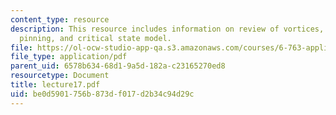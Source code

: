 ```yaml
---
content_type: resource
description: This resource includes information on review of vortices, flux flow,
  pinning, and critical state model.
file: https://ol-ocw-studio-app-qa.s3.amazonaws.com/courses/6-763-applied-superconductivity-fall-2005/be0d5901756b873df017d2b34c94d29c_lecture17.pdf
file_type: application/pdf
parent_uid: 6578b634-68d1-9a5d-182a-c23165270ed8
resourcetype: Document
title: lecture17.pdf
uid: be0d5901-756b-873d-f017-d2b34c94d29c
---
```

